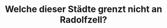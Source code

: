 ---
title: Welche dieser Städte grenzt nicht an Radolfzell?
answers:
    - text: Beirut
      link: https://www.youtube.com/watch?v=SWSz_PAfgNc
    - text: Allmansdorf
      link: https://www.youtube.com/watch?v=3s7glQz0b_E
    - text: Moos
      link: https://www.youtube.com/watch?v=z3H87AiktEk
    - text: Stockach
      link: https://www.youtube.com/watch?v=gkDXbvgksPQ
---